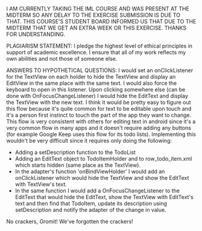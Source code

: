 I AM CURRENTLY TAKING THE IML COURSE AND WAS PRESENT AT THE MIDTERM SO ANY DELAY
TO THE EXERCISE SUBMISSION IS DUE TO THAT. THIS COURSE'S STUDENT BOARD INFORMED US THAT
DUE TO THE MIDTERM THAT WE GET AN EXTRA WEEK OR THIS EXERCISE. THANKS FOR UNDERSTANDING.

PLAGIARISM STATEMENT:
I pledge the highest level of ethical principles in support of academic excellence.
I ensure that all of my work reflects my own abilities and not those of someone else.

ANSWERS TO HYPOTHETICAL QUESTIONS:
I would set an onClickListener for the TextView on each holder to hide the TextView and
display an EditView in the same place with the same text. I would also force the keyboard to open
in this listener. Upon clicking somewhere else (can be done with OnFocusChangeListener) I
would hide the EditText and display the TextView with the new text.
I think it would be pretty easy to figure out this flow because it's quite common for text
to be editable upon touch and it's a person first instinct to touch the part of the app they
want to change.
This flow is very consistent with others for editing text in android since it's a very common
flow in many apps and it doesn't require adding any buttons (for example Google Keep uses this
flow for its todo lists).
Implementing this wouldn't be very difficult since it requires only doing the following:
* Adding a setDescription function to the TodoList
* Adding an EditText object to TodoItemHolder and to row_todo_item.xml which starts hidden
  (same place as the TextView).
* In the adapter's function 'onBindViewHolder' I would add an onClickListener which would
  hide the TextView and show the EditText with TextView's text.
* In the same function I would add a OnFocusChangeListener to the EditText that would
  hide the EditText, show the TextView with EditText's text and then find that TodoItem,
  update its description using setDescription and notify the adapter of the change in value.

No crackers, Gromit! We've forgotten the crackers!